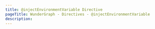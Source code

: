 ```yaml
---
title: @injectEnvironmentVariable Directive
pageTitle: WunderGraph - Directives - @injectEnvironmentVariable
description:
---
```

